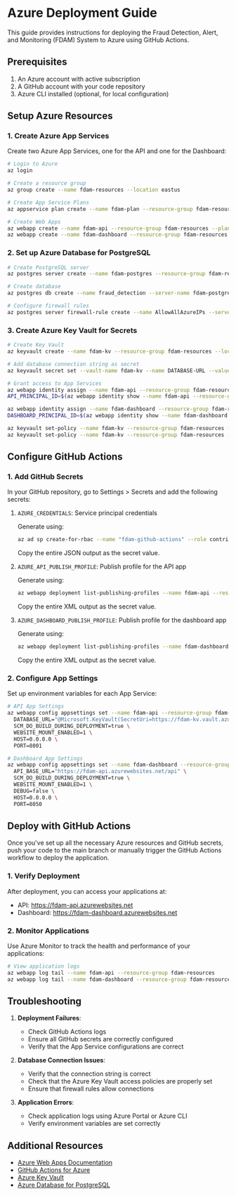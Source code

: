 # Azure Deployment Guide

This guide provides instructions for deploying the Fraud Detection, Alert, and Monitoring (FDAM) System to Azure using GitHub Actions.

## Prerequisites

1. An Azure account with active subscription
2. A GitHub account with your code repository
3. Azure CLI installed (optional, for local configuration)

## Setup Azure Resources

### 1. Create Azure App Services

Create two Azure App Services, one for the API and one for the Dashboard:

```bash
# Login to Azure
az login

# Create a resource group
az group create --name fdam-resources --location eastus

# Create App Service Plans
az appservice plan create --name fdam-plan --resource-group fdam-resources --sku B1 --is-linux

# Create Web Apps
az webapp create --name fdam-api --resource-group fdam-resources --plan fdam-plan --runtime "PYTHON:3.10"
az webapp create --name fdam-dashboard --resource-group fdam-resources --plan fdam-plan --runtime "PYTHON:3.10"
```

### 2. Set up Azure Database for PostgreSQL

```bash
# Create PostgreSQL server
az postgres server create --name fdam-postgres --resource-group fdam-resources --location eastus --admin-user dbadmin --admin-password <your-password> --sku-name GP_Gen5_2

# Create database
az postgres db create --name fraud_detection --server-name fdam-postgres --resource-group fdam-resources

# Configure firewall rules
az postgres server firewall-rule create --name AllowAllAzureIPs --server-name fdam-postgres --resource-group fdam-resources --start-ip-address 0.0.0.0 --end-ip-address 0.0.0.0
```

### 3. Create Azure Key Vault for Secrets

```bash
# Create Key Vault
az keyvault create --name fdam-kv --resource-group fdam-resources --location eastus

# Add database connection string as secret
az keyvault secret set --vault-name fdam-kv --name DATABASE-URL --value "postgresql://dbadmin:<your-password>@fdam-postgres.postgres.database.azure.com:5432/fraud_detection?sslmode=require"

# Grant access to App Services
az webapp identity assign --name fdam-api --resource-group fdam-resources
API_PRINCIPAL_ID=$(az webapp identity show --name fdam-api --resource-group fdam-resources --query principalId --output tsv)

az webapp identity assign --name fdam-dashboard --resource-group fdam-resources
DASHBOARD_PRINCIPAL_ID=$(az webapp identity show --name fdam-dashboard --resource-group fdam-resources --query principalId --output tsv)

az keyvault set-policy --name fdam-kv --resource-group fdam-resources --object-id $API_PRINCIPAL_ID --secret-permissions get list
az keyvault set-policy --name fdam-kv --resource-group fdam-resources --object-id $DASHBOARD_PRINCIPAL_ID --secret-permissions get list
```

## Configure GitHub Actions

### 1. Add GitHub Secrets

In your GitHub repository, go to Settings > Secrets and add the following secrets:

1. `AZURE_CREDENTIALS`: Service principal credentials
   
   Generate using:
   
   ```bash
   az ad sp create-for-rbac --name "fdam-github-actions" --role contributor --scopes /subscriptions/{subscription-id}/resourceGroups/fdam-resources --sdk-auth
   ```
   
   Copy the entire JSON output as the secret value.

2. `AZURE_API_PUBLISH_PROFILE`: Publish profile for the API app
   
   Generate using:
   
   ```bash
   az webapp deployment list-publishing-profiles --name fdam-api --resource-group fdam-resources --xml
   ```
   
   Copy the entire XML output as the secret value.

3. `AZURE_DASHBOARD_PUBLISH_PROFILE`: Publish profile for the dashboard app
   
   Generate using:
   
   ```bash
   az webapp deployment list-publishing-profiles --name fdam-dashboard --resource-group fdam-resources --xml
   ```
   
   Copy the entire XML output as the secret value.

### 2. Configure App Settings

Set up environment variables for each App Service:

```bash
# API App Settings
az webapp config appsettings set --name fdam-api --resource-group fdam-resources --settings \
  DATABASE_URL="@Microsoft.KeyVault(SecretUri=https://fdam-kv.vault.azure.net/secrets/DATABASE-URL/)" \
  SCM_DO_BUILD_DURING_DEPLOYMENT=true \
  WEBSITE_MOUNT_ENABLED=1 \
  HOST=0.0.0.0 \
  PORT=8001

# Dashboard App Settings
az webapp config appsettings set --name fdam-dashboard --resource-group fdam-resources --settings \
  API_BASE_URL="https://fdam-api.azurewebsites.net/api" \
  SCM_DO_BUILD_DURING_DEPLOYMENT=true \
  WEBSITE_MOUNT_ENABLED=1 \
  DEBUG=false \
  HOST=0.0.0.0 \
  PORT=8050
```

## Deploy with GitHub Actions

Once you've set up all the necessary Azure resources and GitHub secrets, push your code to the main branch or manually trigger the GitHub Actions workflow to deploy the application.

### 1. Verify Deployment

After deployment, you can access your applications at:
- API: https://fdam-api.azurewebsites.net
- Dashboard: https://fdam-dashboard.azurewebsites.net

### 2. Monitor Applications

Use Azure Monitor to track the health and performance of your applications:

```bash
# View application logs
az webapp log tail --name fdam-api --resource-group fdam-resources
az webapp log tail --name fdam-dashboard --resource-group fdam-resources
```

## Troubleshooting

1. **Deployment Failures**:
   - Check GitHub Actions logs
   - Ensure all GitHub secrets are correctly configured
   - Verify that the App Service configurations are correct

2. **Database Connection Issues**:
   - Verify that the connection string is correct
   - Check that the Azure Key Vault access policies are properly set
   - Ensure that firewall rules allow connections

3. **Application Errors**:
   - Check application logs using Azure Portal or Azure CLI
   - Verify environment variables are set correctly

## Additional Resources

- [Azure Web Apps Documentation](https://docs.microsoft.com/en-us/azure/app-service/)
- [GitHub Actions for Azure](https://github.com/marketplace/actions/azure-login)
- [Azure Key Vault](https://docs.microsoft.com/en-us/azure/key-vault/)
- [Azure Database for PostgreSQL](https://docs.microsoft.com/en-us/azure/postgresql/)
